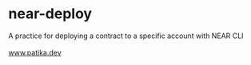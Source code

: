# near-deploy
A practice for deploying a contract to a specific account with NEAR CLI<br><br>
www.patika.dev
